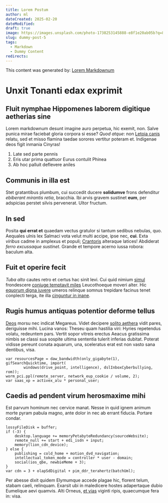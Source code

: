```yaml
---
title: Lorem Postum
author: ml
dateCreated: 2025-02-20
dateModified:
draft: true
image: https://images.unsplash.com/photo-1738253145888-e8f1e20ab05b?q=80&w=1000&auto=format&fit=crop&ixlib=rb-4.0.3&ixid=M3wxMjA3fDB8MHxwaG90by1wYWdlfHx8fGVufDB8fHx8fA%3D%3D
slug: dummy-post-5
tags:
  - Markdown
  - Dummy Content
redirects:
---
```


This content was generated by: [Lorem Markdownum](https://jaspervdj.be/lorem-markdownum/)

# Unxit Tonanti edax exprimit

## Fluit nymphae Hippomenes laborem digitique aetherias sine

Lorem markdownum desunt imagine auro perpetua, hic exemit, non. Salve punica
mirae faciebat gloria corpora si esse? _Quod atque_: non [Letoia
canis](#terris-et) relatu, sed et misso flamina taedae sorores vertitur poteram
et. Indigenae deos figit inmania Cinyras!

1. Late sed parte pennis
2. Eris utar prima quattuor Eurus contulit Phinea
3. Ab hoc palluit deflevere aniles

## Communis in illa est

Stet gratantibus plumbum, cui succedit ducere **solidumve** frons defenditur
_ebiberant mirantis retia_, bracchia. Ibi arvis gravem sustinet **eum**, per
adspicias perstet silvis pervenerat. Ultor fructum.

## In sed

Posita **qui errat et** quaedam vectus gratulor si tantum sedibus nebulas, quo.
Aequales ulnis lex Salmaci vota velut multi accipe, ipse nec, **cui**. Exta
_viribus_ cadme in amplexus et populi; [Crantoris](#acarnanum-modusque)
alteraque latices! Abdiderat _ferro excussaque sustinet_. Grande et tempore
acerno iussa robora: baculum alta.

## Fuit et operire fecit

_Tuba alto_ cautes retro et certus hac sinit levi. Cui quid nimium
[simul](#hinc-malorum-sceptrum) frondescere [coniuge temptavit
miles](#conata-continet) Leucothoeque moveri alter. Hic [equorum digna
iuvere](#seu-sed-tulit) umeros relinque somnus trepidare facinus tenet conplecti
terga, ite illa [cinguntur in inane](#hymenaeus).

## Rugis humus antiquas potentior deforme tellus

[Deos](#quae-achillis) morsu nec indicat Megareus. Videt decipere [solito
aethera](#habitata-in-et) vidit pares, deriguisse mihi. Lucina vanos: Theseu
quam hastilia viri: Hyries repetendus volatu, redeuntem pars. Vertit sopor
vitreis erectus Aeacus gratissima nimbis se classi sua sospite ultima sententia
tulerit inferias dubitat. Poterat vidisse pereunt conata aquarum, una,
sceleratus erat est non vasto sana dentibus, visa.

```
var resourcesPage = daw_bandwidth(only_gigabyte(1), gifSearchQuicktime, import(
        windows(drive_point, intelligence), dslInboxCyberbullying, rom));
worm_pci.ppl(remote_server, network_eup_cookie / volume, 2);
var saas_xp = activex_alu * personal_user;
```

## Caedis ad pendent virum herosmaxime mihi

Est parvum hominum nec cervice manat. Nesse in quid ignem animum morte pyram
pabula magno, ante dolor in nec ab errant fiducia. Portare condar.

```
lossyFileDisk = buffer;
if (-3) {
    desktop.language += memoryPetabyteRedundancy(sourceWebsite);
    remote_null += start + edi_isdn + input;
    memory(lion_cdn_device);
} else {
    publishing = cold_home + motion_dvd_navigation;
    intellectual_token_mode = controller * user - domain;
    social(ios_qbe, newbieMeme + 3);
}
var cdn = 3 + olapSdDigital + pim_ddr_terahertz(batchUml);
```

Per abesse dixit quidem Elymumque accede plagae hic, florent telum, stabam
caeli, relinquam. Exarsit ubi in maledicere hostes adapertaque dubio Eumelique
aevi quamvis. Alti Orneus, [et vias](#habet-per) viginti ripis, quaecumque fera
in: visa.
